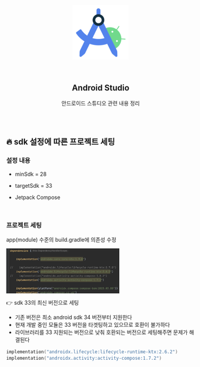 <div align="center">
  <p>
    <img src="../README.assets/studio.png">
  </p>
  <br>
  <h2>Android Studio</h2>
  <p>안드로이드 스튜디오 관련 내용 정리</p>
  <br>
  <br>
</div>


## 🔥 sdk 설정에 따른 프로젝트 세팅

### 설정 내용

- minSdk = 28

- targetSdk = 33
- Jetpack Compose

<br>

### 프로젝트 세팅

app(module) 수준의 build.gradle에 의존성 수정

<img src="../README.assets/sdk33.png" alt="sdk33" align="center" width="60%" />

👉 sdk 33의 최신 버전으로 세팅

- 기존 버전은 최소 android sdk 34 버전부터 지원한다
- 현재 개발 중인 모듈은 33 버전을 타겟팅하고 있으므로 호환이 불가하다
- 라이브러리를 33 지원되는 버전으로 낮춰 호환되는 버전으로 세팅해주면 문제가 해결된다

```kotlin
implementation("androidx.lifecycle:lifecycle-runtime-ktx:2.6.2")
implementation("androidx.activity:activity-compose:1.7.2")
```
